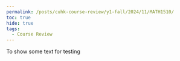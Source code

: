 ```yaml
---
permalink: /posts/cuhk-course-review/y1-fall/2024/11/MATH1510/
toc: true
hide: true
tags:
  - Course Review
---
```



To show some text for testing
